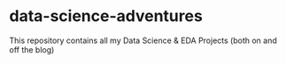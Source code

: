 # data-science-adventures
This repository contains all my Data Science &amp; EDA Projects (both on and off the blog)
